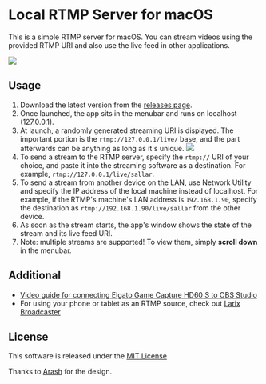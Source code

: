# Local RTMP Server for macOS

This is a simple RTMP server for macOS. You can stream videos using the provided RTMP URI and also use the live feed in other applications.

![](https://user-images.githubusercontent.com/768052/38555984-c2961dba-3cd0-11e8-8f4e-49270e2278ce.png)

## Usage

1. Download the latest version from the [releases page](https://github.com/sallar/mac-local-rtmp-server/releases).
2. Once launched, the app sits in the menubar and runs on localhost (127.0.0.1).
3. At launch, a randomly generated streaming URI is displayed. The important portion is the `rtmp://127.0.0.1/live/` base, and the part afterwards can be anything as long as it's unique.
![](https://user-images.githubusercontent.com/2568736/41819405-dd699fac-778d-11e8-912b-1c2bdeb3258a.png)
4. To send a stream to the RTMP server, specify the  `rtmp://` URI of your choice, and paste it into the streaming software as a destination. For example, `rtmp://127.0.0.1/live/sallar`.
5. To send a stream from another device on the LAN, use Network Utility and specify the IP address of the local machine instead of localhost. For example, if the RTMP's machine's LAN address is `192.168.1.90`, specify the destination as `rtmp://192.168.1.90/live/sallar` from the other device.
6. As soon as the stream starts, the app's window shows the state of the stream and its live feed URI.
7. Note: multiple streams are supported! To view them, simply **scroll down** in the menubar.

## Additional

* [Video guide for connecting Elgato Game Capture HD60 S to OBS Studio](https://www.youtube.com/watch?v=n94jGIXWWZQ&feature=youtu.be)
* For using your phone or tablet as an RTMP source, check out [Larix Broadcaster](https://wmspanel.com/larix_broadcaster)

## License

This software is released under the [MIT License](LICENSE)

Thanks to [Arash](https://twitter.com/_arashasghari) for the design.
